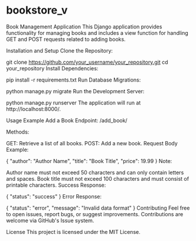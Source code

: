 # bookstore_v

Book Management Application
This Django application provides functionality for managing books and includes a view function for handling GET and POST requests related to adding books.

Installation and Setup
Clone the Repository:


git clone https://github.com/your_username/your_repository.git
cd your_repository
Install Dependencies:


pip install -r requirements.txt
Run Database Migrations:


python manage.py migrate
Run the Development Server:


python manage.py runserver
The application will run at http://localhost:8000/.

Usage Example
Add a Book
Endpoint: /add_book/

Methods:

GET: Retrieve a list of all books.
POST: Add a new book.
Request Body Example:


{
  "author": "Author Name",
  "title": "Book Title",
  "price": 19.99
}
Note:

Author name must not exceed 50 characters and can only contain letters and spaces.
Book title must not exceed 100 characters and must consist of printable characters.
Success Response:


{
  "status": "success"
}
Error Response:


{
  "status": "error",
  "message": "Invalid data format"
}
Contributing
Feel free to open issues, report bugs, or suggest improvements. Contributions are welcome via GitHub's Issue system.

License
This project is licensed under the MIT License.
